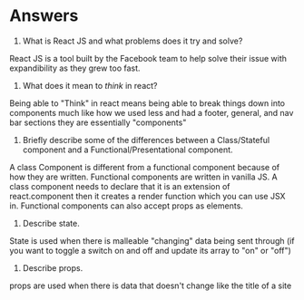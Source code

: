 # Answers

1.  What is React JS and what problems does it try and solve?

React JS is a tool built by the Facebook team to help solve their issue with expandibility as they grew too fast. 

1.  What does it mean to _think_ in react?

Being able to "Think" in react means being able to break things down into components much like how we used less and had a footer, general, and nav bar sections they are essentially "components"

1.  Briefly describe some of the differences between a Class/Stateful component and a Functional/Presentational component.

A class Component is different from a functional component because of how they are written. Functional components are written in vanilla JS. A class component needs to declare that it is an extension of react.component then it creates a render function which you can use JSX in. Functional components can also accept props as elements.

1.  Describe state.

State is used when there is malleable "changing" data being sent through (if you want to toggle a switch on and off and update its array to "on" or "off")

1.  Describe props.

props are used when there is data that doesn't change like the title of a site
